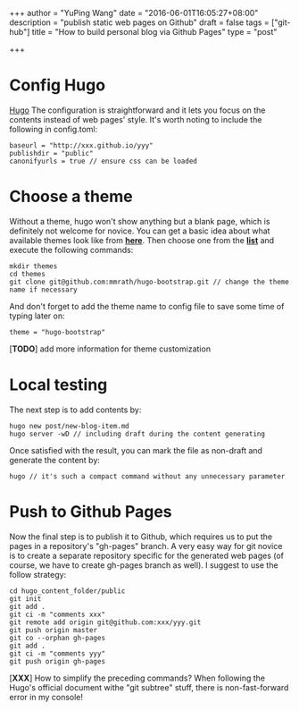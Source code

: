 +++
author = "YuPing Wang"
date = "2016-06-01T16:05:27+08:00"
description = "publish static web pages on Github"
draft = false
tags = ["git-hub"] 
title = "How to build personal blog via Github Pages"
type = "post"

+++

# Config Hugo
[Hugo](https://gohugo.io/) 
The configuration is straightforward and it lets you focus on the contents instead of web pages' style. It's worth noting to include the following in config.toml:
```
baseurl = "http://xxx.github.io/yyy"
publishdir = "public"
canonifyurls = true // ensure css can be loaded
```

# Choose a theme
Without a theme, hugo won't show anything but a blank page, which is definitely not welcome for novice. You can get a basic idea about what available themes look like from [**here**](http://themes.gohugo.io/). Then choose one from the [**list**](https://github.com/spf13/hugoThemes) and execute the following commands:
```
mkdir themes
cd themes
git clone git@github.com:mmrath/hugo-bootstrap.git // change the theme name if necessary
```
And don't forget to add the theme name to config file to save some time of typing later on:
```
theme = "hugo-bootstrap"
```
[**TODO**] add more information for theme customization

# Local testing
The next step is to add contents by:
```
hugo new post/new-blog-item.md
hugo server -wD // including draft during the content generating
```
Once satisfied with the result, you can mark the file as non-draft and generate the content by:
```
hugo // it's such a compact command without any unnecessary parameter
```

# Push to Github Pages 
Now the final step is to publish it to Github, which requires us to put the pages in a repository's "gh-pages" branch. A very easy way for git novice is to create a separate repository specific for the generated web pages (of course, we have to create gh-pages branch as well). I suggest to use the follow strategy:
```
cd hugo_content_folder/public
git init
git add .
git ci -m "comments xxx"
git remote add origin git@github.com:xxx/yyy.git
git push origin master
git co --orphan gh-pages
git add .
git ci -m "comments yyy"
git push origin gh-pages
``` 
[**XXX**] How to simplify the preceding commands? When following the Hugo's official document withe "git subtree" stuff, there is non-fast-forward error in my console!

